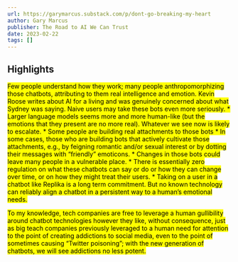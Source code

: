 ```yaml
---
url: https://garymarcus.substack.com/p/dont-go-breaking-my-heart
author: Gary Marcus
publisher: The Road to AI We Can Trust
date: 2023-02-22
tags: []
---
```


## Highlights
<mark>Few people understand how they work; many people anthropomorphizing those chatbots, attributing to them real intelligence and emotion. Kevin Roose writes about AI for a living and was genuinely concerned about what Sydney was saying. Naive users may take these bots even more seriously. * Larger language models seems more and more human-like (but the emotions that they present are no more real). Whatever we see now is likely to escalate. * Some people are building real attachments to those bots * In some cases, those who are building bots that actively cultivate those attachments, e.g., by feigning romantic and/or sexual interest or by dotting their messages with “friendly” emoticons. * Changes in those bots could leave many people in a vulnerable place. * There is essentially zero regulation on what these chatbots can say or do or how they can change over time, or on how they might treat their users. * Taking on a user in a chatbot like Replika is a long term commitment. But no known technology can reliably align a chatbot in a persistent way to a human’s emotional needs.</mark>

<mark>To my knowledge, tech companies are free to leverage a human gullibility around chatbot technologies however they like, without consequence, just as big teach companies previously leveraged to a human need for attention to the point of creating addictions to social media, even to the point of sometimes causing “Twitter poisoning”; with the new generation of chatbots, we will see addictions no less potent.</mark>

